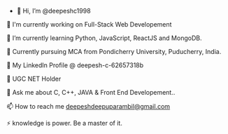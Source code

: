 - 👋 Hi, I’m @deepeshc1998

🔭 I'm currently working on Full-Stack Web Developement

🌱 I’m currently learning Python, JavaScript, ReactJS and MongoDB.

🏫 Currently pursuing MCA from Pondicherry University, Puducherry, India.

🤝 My LinkedIn Profile @ deepesh-c-62657318b

📝 UGC NET Holder

💬 Ask me about C, C++, JAVA & Front End Developement..

📫 How to reach me deepeshdeepuparambil@gmail.com

⚡ knowledge is power. Be a master of it.
<!---
deepeshc1998/deepeshc1998 is a ✨ special ✨ repository because its `README.md` (this file) appears on your GitHub profile.
You can click the Preview link to take a look at your changes.
--->
